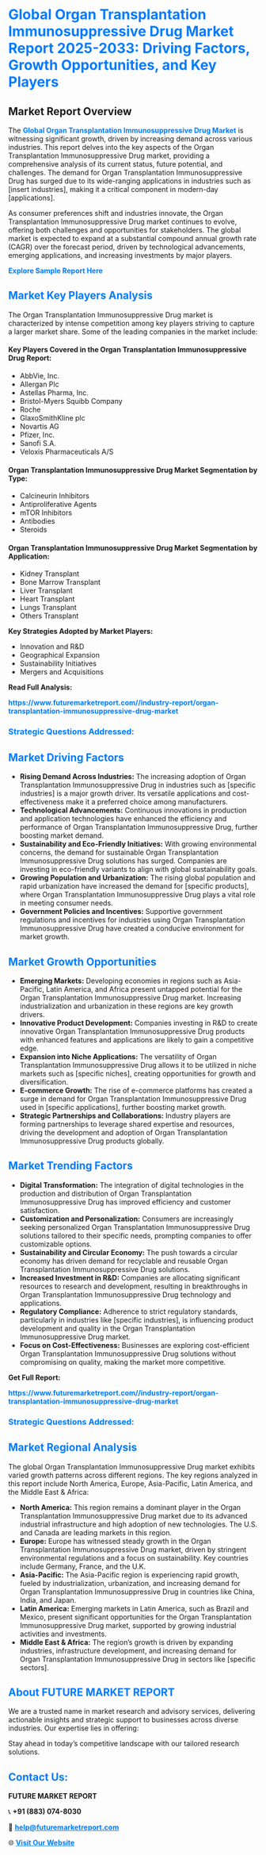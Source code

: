 <h1 style="color: #007BFF;">Global Organ Transplantation Immunosuppressive Drug Market Report 2025-2033: Driving Factors, Growth Opportunities, and Key Players</h1>

<section id="overview">
<h2>Market Report Overview</h2>
<p>The <a href="https://www.futuremarketreport.com//industry-report/organ-transplantation-immunosuppressive-drug-market" style="color: #007BFF; text-decoration: none;"><strong>Global Organ Transplantation Immunosuppressive Drug Market</strong></a> is witnessing significant growth, driven by increasing demand across various industries. This report delves into the key aspects of the Organ Transplantation Immunosuppressive Drug market, providing a comprehensive analysis of its current status, future potential, and challenges. The demand for Organ Transplantation Immunosuppressive Drug has surged due to its wide-ranging applications in industries such as [insert industries], making it a critical component in modern-day [applications].</p>
<p>As consumer preferences shift and industries innovate, the Organ Transplantation Immunosuppressive Drug market continues to evolve, offering both challenges and opportunities for stakeholders. The global market is expected to expand at a substantial compound annual growth rate (CAGR) over the forecast period, driven by technological advancements, emerging applications, and increasing investments by major players.</p>
</section>

<section id="overview">
<p><a href="https://www.futuremarketreport.com//request-sample/reportId=64646" style="color: #007BFF; text-decoration: none;"><strong>Explore Sample Report Here</strong></a></p>
</section>

<section id="key-players">
<h2 style="color: #007BFF;">Market Key Players Analysis</h2>
<p>The Organ Transplantation Immunosuppressive Drug market is characterized by intense competition among key players striving to capture a larger market share. Some of the leading companies in the market include:</p>
<h4>Key Players Covered in the Organ Transplantation Immunosuppressive Drug Report:</h4>
<ul><li>AbbVie, Inc.</li><li>Allergan Plc</li><li>Astellas Pharma, Inc.</li><li>Bristol-Myers Squibb Company</li><li>Roche</li><li>GlaxoSmithKline plc</li><li>Novartis AG</li><li>Pfizer, Inc.</li><li>Sanofi S.A.</li><li>Veloxis Pharmaceuticals A/S</li></ul>
<h4>Organ Transplantation Immunosuppressive Drug Market Segmentation by Type:</h4>
<ul><li>Calcineurin Inhibitors</li><li>Antiproliferative Agents</li><li>mTOR Inhibitors</li><li>Antibodies</li><li>Steroids</li></ul>

<h4>Organ Transplantation Immunosuppressive Drug Market Segmentation by Application:</h4>
<ul><li>Kidney Transplant</li><li>Bone Marrow Transplant</li><li>Liver Transplant</li><li>Heart Transplant</li><li>Lungs Transplant</li><li>Others Transplant</li></ul>
<p><strong>Key Strategies Adopted by Market Players:</strong></p>
<ul>
<li>Innovation and R&D</li>
<li>Geographical Expansion</li>
<li>Sustainability Initiatives</li>
<li>Mergers and Acquisitions</li>
</ul>
</section>

<section>
<p><strong>Read Full Analysis: </strong></p><a href="https://www.futuremarketreport.com//industry-report/organ-transplantation-immunosuppressive-drug-market" style="color: #007BFF; text-decoration: none;"><strong>https://www.futuremarketreport.com//industry-report/organ-transplantation-immunosuppressive-drug-market</strong></a>
<h3 style="color: #007BFF;">Strategic Questions Addressed:</h3>
</section>

<section id="driving-factors">
<h2 style="color: #007BFF;">Market Driving Factors</h2>
<ul>
<li><strong>Rising Demand Across Industries:</strong> The increasing adoption of Organ Transplantation Immunosuppressive Drug in industries such as [specific industries] is a major growth driver. Its versatile applications and cost-effectiveness make it a preferred choice among manufacturers.</li>
<li><strong>Technological Advancements:</strong> Continuous innovations in production and application technologies have enhanced the efficiency and performance of Organ Transplantation Immunosuppressive Drug, further boosting market demand.</li>
<li><strong>Sustainability and Eco-Friendly Initiatives:</strong> With growing environmental concerns, the demand for sustainable Organ Transplantation Immunosuppressive Drug solutions has surged. Companies are investing in eco-friendly variants to align with global sustainability goals.</li>
<li><strong>Growing Population and Urbanization:</strong> The rising global population and rapid urbanization have increased the demand for [specific products], where Organ Transplantation Immunosuppressive Drug plays a vital role in meeting consumer needs.</li>
<li><strong>Government Policies and Incentives:</strong> Supportive government regulations and incentives for industries using Organ Transplantation Immunosuppressive Drug have created a conducive environment for market growth.</li>
</ul>
</section>

<section id="growth-opportunities">
<h2 style="color: #007BFF;">Market Growth Opportunities</h2>
<ul>
<li><strong>Emerging Markets:</strong> Developing economies in regions such as Asia-Pacific, Latin America, and Africa present untapped potential for the Organ Transplantation Immunosuppressive Drug market. Increasing industrialization and urbanization in these regions are key growth drivers.</li>
<li><strong>Innovative Product Development:</strong> Companies investing in R&D to create innovative Organ Transplantation Immunosuppressive Drug products with enhanced features and applications are likely to gain a competitive edge.</li>
<li><strong>Expansion into Niche Applications:</strong> The versatility of Organ Transplantation Immunosuppressive Drug allows it to be utilized in niche markets such as [specific niches], creating opportunities for growth and diversification.</li>
<li><strong>E-commerce Growth:</strong> The rise of e-commerce platforms has created a surge in demand for Organ Transplantation Immunosuppressive Drug used in [specific applications], further boosting market growth.</li>
<li><strong>Strategic Partnerships and Collaborations:</strong> Industry players are forming partnerships to leverage shared expertise and resources, driving the development and adoption of Organ Transplantation Immunosuppressive Drug products globally.</li>
</ul>
</section>

<section id="trending-factors">
<h2 style="color: #007BFF;">Market Trending Factors</h2>
<ul>
<li><strong>Digital Transformation:</strong> The integration of digital technologies in the production and distribution of Organ Transplantation Immunosuppressive Drug has improved efficiency and customer satisfaction.</li>
<li><strong>Customization and Personalization:</strong> Consumers are increasingly seeking personalized Organ Transplantation Immunosuppressive Drug solutions tailored to their specific needs, prompting companies to offer customizable options.</li>
<li><strong>Sustainability and Circular Economy:</strong> The push towards a circular economy has driven demand for recyclable and reusable Organ Transplantation Immunosuppressive Drug solutions.</li>
<li><strong>Increased Investment in R&D:</strong> Companies are allocating significant resources to research and development, resulting in breakthroughs in Organ Transplantation Immunosuppressive Drug technology and applications.</li>
<li><strong>Regulatory Compliance:</strong> Adherence to strict regulatory standards, particularly in industries like [specific industries], is influencing product development and quality in the Organ Transplantation Immunosuppressive Drug market.</li>
<li><strong>Focus on Cost-Effectiveness:</strong> Businesses are exploring cost-efficient Organ Transplantation Immunosuppressive Drug solutions without compromising on quality, making the market more competitive.</li>
</ul>
</section>

<section>
<p><strong>Get Full Report: </strong></p><a href="https://www.futuremarketreport.com//industry-report/organ-transplantation-immunosuppressive-drug-market" style="color: #007BFF; text-decoration: none;"><strong>https://www.futuremarketreport.com//industry-report/organ-transplantation-immunosuppressive-drug-market</strong></a>
<h3 style="color: #007BFF;">Strategic Questions Addressed:</h3>
</section>


<section id="regional-analysis">
<h2 style="color: #007BFF;">Market Regional Analysis</h2>
<p>The global Organ Transplantation Immunosuppressive Drug market exhibits varied growth patterns across different regions. The key regions analyzed in this report include North America, Europe, Asia-Pacific, Latin America, and the Middle East & Africa:</p>
<ul>
<li><strong>North America:</strong> This region remains a dominant player in the Organ Transplantation Immunosuppressive Drug market due to its advanced industrial infrastructure and high adoption of new technologies. The U.S. and Canada are leading markets in this region.</li>
<li><strong>Europe:</strong> Europe has witnessed steady growth in the Organ Transplantation Immunosuppressive Drug market, driven by stringent environmental regulations and a focus on sustainability. Key countries include Germany, France, and the U.K.</li>
<li><strong>Asia-Pacific:</strong> The Asia-Pacific region is experiencing rapid growth, fueled by industrialization, urbanization, and increasing demand for Organ Transplantation Immunosuppressive Drug in countries like China, India, and Japan.</li>
<li><strong>Latin America:</strong> Emerging markets in Latin America, such as Brazil and Mexico, present significant opportunities for the Organ Transplantation Immunosuppressive Drug market, supported by growing industrial activities and investments.</li>
<li><strong>Middle East & Africa:</strong> The region’s growth is driven by expanding industries, infrastructure development, and increasing demand for Organ Transplantation Immunosuppressive Drug in sectors like [specific sectors].</li>
</ul>
</section>

<footer>
<h2 style="color: #007BFF;">About FUTURE MARKET REPORT</h2>
<p>We are a trusted name in market research and advisory services, delivering actionable insights and strategic support to businesses across diverse industries. Our expertise lies in offering:</p>

<p>Stay ahead in today’s competitive landscape with our tailored research solutions.</p>

<h2 style="color: #007BFF;">Contact Us:</h2>
<p><strong>FUTURE MARKET REPORT</strong></p>
<p>📞 <strong>+91 (883) 074-8030</strong></p>
<p>📧 <strong><a href="mailto:help@futuremarketreport.com" style="color: #007BFF;">help@futuremarketreport.com</a></strong></p>
<p>🌐 <strong><a href="https://www.futuremarketreport.com/" style="color: #007BFF;">Visit Our Website</a></strong></p>
</footer>